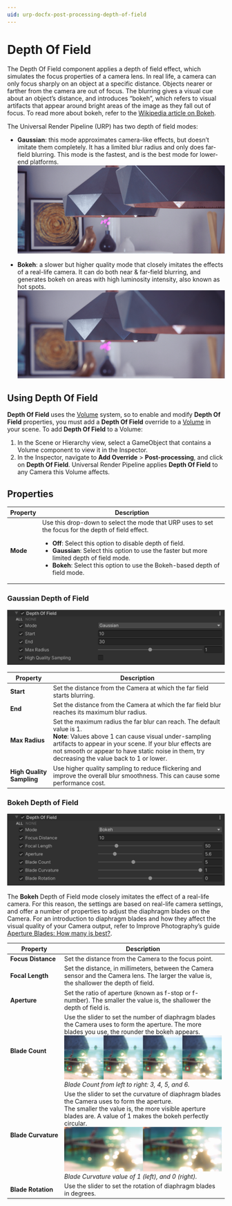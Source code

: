 ```yaml
---
uid: urp-docfx-post-processing-depth-of-field
---
```

# Depth Of Field

The Depth Of Field component applies a depth of field effect, which simulates the focus properties of a camera lens. In real life, a camera can only focus sharply on an object at a specific distance. Objects nearer or farther from the camera are out of focus. The blurring gives a visual cue about an object’s distance, and introduces “bokeh”, which refers to visual artifacts that appear around bright areas of the image as they fall out of focus. To read more about bokeh, refer to the [Wikipedia article on Bokeh](https://en.wikipedia.org/wiki/Bokeh).

The Universal Render Pipeline (URP) has two depth of field modes:

* **Gaussian**: this mode approximates camera-like effects, but doesn’t imitate them completely. It has a limited blur radius and only does far-field blurring. This mode is the fastest, and is the best mode for lower-end platforms.<br/>![Gaussian Depth Of Field](Images/post-proc/dof-gaussian.png)

* **Bokeh**: a slower but higher quality mode that closely imitates the effects of a real-life camera. It can do both near & far-field blurring, and generates bokeh on areas with high luminosity intensity, also known as hot spots.<br/>![Gaussian Depth Of Field](Images/post-proc/dof-bokeh.png)

## Using Depth Of Field

**Depth Of Field** uses the [Volume](Volumes.md) system, so to enable and modify **Depth Of Field** properties, you must add a **Depth Of Field** override to a [Volume](Volumes.md) in your scene. To add **Depth Of Field** to a Volume:

1. In the Scene or Hierarchy view, select a GameObject that contains a Volume component to view it in the Inspector.
2. In the Inspector, navigate to **Add Override** &gt; **Post-processing**, and click on **Depth Of Field**. Universal Render Pipeline applies **Depth Of Field** to any Camera this Volume affects.

## Properties

| **Property** | **Description**                                              |
| ------------ | ------------------------------------------------------------ |
| **Mode**     | Use this drop-down to select the mode that URP uses to set the focus for the depth of field effect.<ul><li>**Off**: Select this option to disable depth of field.</li><li>**Gaussian**: Select this option to use the faster but more limited depth of field mode.</li><li>**Bokeh**: Select this option to use the Bokeh-based depth of field mode.</li></ul> |

### Gaussian Depth of Field

![](Images/Inspectors/GaussianDepthOfField.png)

| **Property**              | **Description**                                              |
| ------------------------- | ------------------------------------------------------------ |
| **Start**                 | Set the distance from the Camera at which the far field starts blurring. |
| **End**                   | Set the distance from the Camera at which the far field blur reaches its maximum blur radius. |
| **Max Radius**            | Set the maximum radius the far blur can reach. The default value is 1. <br />**Note**: Values above 1 can cause visual under-sampling artifacts to appear in your scene. If your blur effects are not smooth or appear to have static noise in them, try decreasing the value back to 1 or lower. |
| **High Quality Sampling** | Use higher quality sampling to reduce flickering and improve the overall blur smoothness. This can cause some performance cost. |

### Bokeh Depth of Field

![](Images/Inspectors/BokehDepthOfField.png)

The **Bokeh** Depth of Field mode closely imitates the effect of a real-life camera. For this reason, the settings are based on real-life camera settings, and offer a number of properties to adjust the diaphragm blades on the Camera. For an introduction to diaphragm blades and how they affect the visual quality of your Camera output, refer to Improve Photography’s guide [Aperture Blades: How many is best?](https://improvephotography.com/29529/aperture-blades-many-best/).

| **Property**        | **Description**                                              |
| ------------------- | ------------------------------------------------------------ |
| **Focus&#160;Distance**  | Set the distance from the Camera to the focus point.         |
| **Focal Length**    | Set the distance, in millimeters, between the Camera sensor and the Camera lens. The larger the value is, the shallower the depth of field. |
| **Aperture**        | Set the ratio of aperture (known as f-stop or f-number). The smaller the value is, the shallower the depth of field is. |
| **Blade Count**     | Use the slider to set the number of diaphragm blades the Camera uses to form the aperture. The more blades you use, the rounder the bokeh appears.<br/>![Blade Count example](Images/post-proc/dof-bokeh-bladecount.png)<br/>*Blade Count from left to right: 3, 4, 5, and 6.* |
| **Blade&#160;Curvature** | Use the slider to set the curvature of diaphragm blades the Camera uses to form the aperture.<br />The smaller the value is, the more visible aperture blades are. A value of 1 makes the bokeh perfectly circular.<br/>![Blade Curvature example](Images/post-proc/dof-bokeh-curvature.png)<br/>*Blade Curvature value of 1 (left), and 0 (right).* |
| **Blade Rotation**  | Use the slider to set the rotation of diaphragm blades in degrees. |
